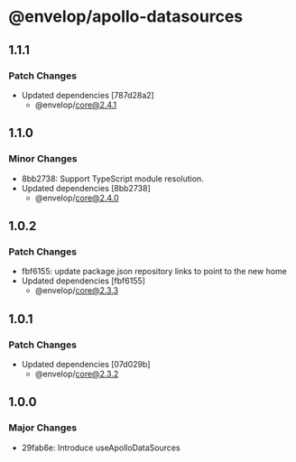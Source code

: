 # @envelop/apollo-datasources

## 1.1.1

### Patch Changes

- Updated dependencies [787d28a2]
  - @envelop/core@2.4.1

## 1.1.0

### Minor Changes

- 8bb2738: Support TypeScript module resolution.
- Updated dependencies [8bb2738]
  - @envelop/core@2.4.0

## 1.0.2

### Patch Changes

- fbf6155: update package.json repository links to point to the new home
- Updated dependencies [fbf6155]
  - @envelop/core@2.3.3

## 1.0.1

### Patch Changes

- Updated dependencies [07d029b]
  - @envelop/core@2.3.2

## 1.0.0

### Major Changes

- 29fab6e: Introduce useApolloDataSources
